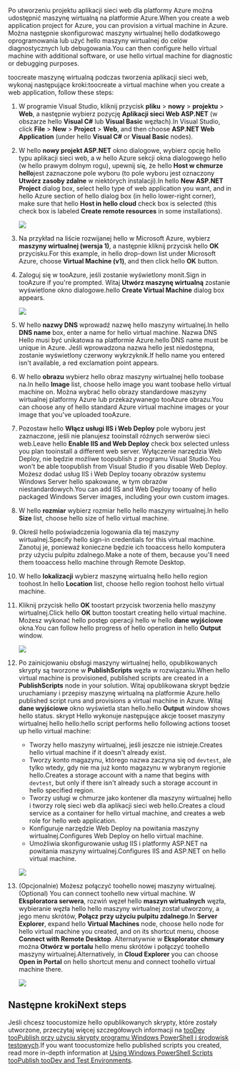 

<span data-ttu-id="22d58-101">Po utworzeniu projektu aplikacji sieci web dla platformy Azure można udostępnić maszynę wirtualną na platformie Azure.</span><span class="sxs-lookup"><span data-stu-id="22d58-101">When you create a web application project for Azure, you can provision a virtual machine in Azure.</span></span> <span data-ttu-id="22d58-102">Można następnie skonfigurować maszyny wirtualnej hello dodatkowego oprogramowania lub użyć hello maszyny wirtualnej do celów diagnostycznych lub debugowania.</span><span class="sxs-lookup"><span data-stu-id="22d58-102">You can then configure hello virtual machine with additional software, or use hello virtual machine for diagnostic or debugging purposes.</span></span>

<span data-ttu-id="22d58-103">toocreate maszynę wirtualną podczas tworzenia aplikacji sieci web, wykonaj następujące kroki:</span><span class="sxs-lookup"><span data-stu-id="22d58-103">toocreate a virtual machine when you create a web application, follow these steps:</span></span>

1. <span data-ttu-id="22d58-104">W programie Visual Studio, kliknij przycisk **pliku** > **nowy** > **projektu** > **Web**, a następnie wybierz pozycję **Aplikacji sieci Web ASP.NET** (w obszarze hello **Visual C#** lub **Visual Basic** węzłach).</span><span class="sxs-lookup"><span data-stu-id="22d58-104">In Visual Studio, click **File** > **New** > **Project** > **Web**, and then choose **ASP.NET Web Application** (under hello **Visual C#** or **Visual Basic** nodes).</span></span>
2. <span data-ttu-id="22d58-105">W hello **nowy projekt ASP.NET** okno dialogowe, wybierz opcję hello typu aplikacji sieci web, a w hello Azure sekcji okna dialogowego hello (w hello prawym dolnym rogu), upewnij się, że hello **Host w chmurze hello**jest zaznaczone pole wyboru (to pole wyboru jest oznaczony **Utwórz zasoby zdalne** w niektórych instalacji).</span><span class="sxs-lookup"><span data-stu-id="22d58-105">In hello **New ASP.NET Project** dialog box, select hello type of web application you want, and in hello Azure section of hello dialog box (in hello lower-right corner), make sure that hello **Host in hello cloud** check box is selected (this check box is labeled **Create remote resources** in some installations).</span></span>
   
    ![][0]
3. <span data-ttu-id="22d58-106">Na przykład na liście rozwijanej hello w Microsoft Azure, wybierz **maszyny wirtualnej (wersja 1)**, a następnie kliknij przycisk hello **OK** przycisku.</span><span class="sxs-lookup"><span data-stu-id="22d58-106">For this example, in hello drop-down list under Microsoft Azure, choose **Virtual Machine (v1)**, and then click hello **OK** button.</span></span>
4. <span data-ttu-id="22d58-107">Zaloguj się w tooAzure, jeśli zostanie wyświetlony monit.</span><span class="sxs-lookup"><span data-stu-id="22d58-107">Sign in tooAzure if you're prompted.</span></span> <span data-ttu-id="22d58-108">Witaj **Utwórz maszynę wirtualną** zostanie wyświetlone okno dialogowe.</span><span class="sxs-lookup"><span data-stu-id="22d58-108">hello **Create Virtual Machine** dialog box appears.</span></span>
   
    ![][2]
5. <span data-ttu-id="22d58-109">W hello **nazwy DNS** wprowadź nazwę hello maszyny wirtualnej.</span><span class="sxs-lookup"><span data-stu-id="22d58-109">In hello **DNS name** box, enter a name for hello virtual machine.</span></span> <span data-ttu-id="22d58-110">Nazwa DNS Hello musi być unikatowa na platformie Azure.</span><span class="sxs-lookup"><span data-stu-id="22d58-110">hello DNS name must be unique in Azure.</span></span> <span data-ttu-id="22d58-111">Jeśli wprowadzona nazwa hello jest niedostępna, zostanie wyświetlony czerwony wykrzyknik.</span><span class="sxs-lookup"><span data-stu-id="22d58-111">If hello name you entered isn't available, a red exclamation point appears.</span></span>
6. <span data-ttu-id="22d58-112">W hello **obrazu** wybierz hello obraz maszyny wirtualnej hello toobase na.</span><span class="sxs-lookup"><span data-stu-id="22d58-112">In hello **Image** list, choose hello image you want toobase hello virtual machine on.</span></span> <span data-ttu-id="22d58-113">Można wybrać hello obrazy standardowe maszyny wirtualnej platformy Azure lub przekazywanego tooAzure obrazu.</span><span class="sxs-lookup"><span data-stu-id="22d58-113">You can choose any of hello standard Azure virtual machine images or your image that you've uploaded tooAzure.</span></span>
7. <span data-ttu-id="22d58-114">Pozostaw hello **Włącz usługi IIS i Web Deploy** pole wyboru jest zaznaczone, jeśli nie planujesz tooinstall różnych serwerów sieci web.</span><span class="sxs-lookup"><span data-stu-id="22d58-114">Leave hello **Enable IIS and Web Deploy** check box selected unless you plan tooinstall a different web server.</span></span> <span data-ttu-id="22d58-115">Wyłączenie narzędzia Web Deploy, nie będzie możliwe toopublish z programu Visual Studio.</span><span class="sxs-lookup"><span data-stu-id="22d58-115">You won't be able toopublish from Visual Studio if you disable Web Deploy.</span></span> <span data-ttu-id="22d58-116">Możesz dodać usług IIS i Web Deploy tooany obrazów systemu Windows Server hello spakowane, w tym obrazów niestandardowych.</span><span class="sxs-lookup"><span data-stu-id="22d58-116">You can add IIS and Web Deploy tooany of hello packaged Windows Server images, including your own custom images.</span></span>
8. <span data-ttu-id="22d58-117">W hello **rozmiar** wybierz rozmiar hello hello maszyny wirtualnej.</span><span class="sxs-lookup"><span data-stu-id="22d58-117">In hello **Size** list, choose hello size of hello virtual machine.</span></span>
9. <span data-ttu-id="22d58-118">Określ hello poświadczenia logowania dla tej maszyny wirtualnej.</span><span class="sxs-lookup"><span data-stu-id="22d58-118">Specify hello sign-in credentials for this virtual machine.</span></span> <span data-ttu-id="22d58-119">Zanotuj je, ponieważ konieczne będzie ich tooaccess hello komputera przy użyciu pulpitu zdalnego.</span><span class="sxs-lookup"><span data-stu-id="22d58-119">Make a note of them, because you'll need them tooaccess hello machine through Remote Desktop.</span></span>
10. <span data-ttu-id="22d58-120">W hello **lokalizacji** wybierz maszynę wirtualną hello hello region toohost.</span><span class="sxs-lookup"><span data-stu-id="22d58-120">In hello **Location** list, choose hello region toohost hello virtual machine.</span></span>
11. <span data-ttu-id="22d58-121">Kliknij przycisk hello **OK** toostart przycisk tworzenia hello maszyny wirtualnej.</span><span class="sxs-lookup"><span data-stu-id="22d58-121">Click  hello **OK** button toostart creating hello virtual machine.</span></span> <span data-ttu-id="22d58-122">Możesz wykonać hello postęp operacji hello w hello **dane wyjściowe** okna.</span><span class="sxs-lookup"><span data-stu-id="22d58-122">You can follow hello progress of hello operation in hello **Output** window.</span></span>
    
    ![][3]
12. <span data-ttu-id="22d58-123">Po zainicjowaniu obsługi maszyny wirtualnej hello, opublikowanych skrypty są tworzone w **PublishScripts** węzła w rozwiązaniu.</span><span class="sxs-lookup"><span data-stu-id="22d58-123">When hello virtual machine is provisioned, published scripts are created in a **PublishScripts** node in your solution.</span></span> <span data-ttu-id="22d58-124">Witaj opublikowana skrypt będzie uruchamiany i przepisy maszynę wirtualną na platformie Azure.</span><span class="sxs-lookup"><span data-stu-id="22d58-124">hello published script runs and provisions a virtual machine in Azure.</span></span> <span data-ttu-id="22d58-125">Witaj **dane wyjściowe** okno wyświetla stan hello.</span><span class="sxs-lookup"><span data-stu-id="22d58-125">hello **Output** window shows hello status.</span></span> <span data-ttu-id="22d58-126">skrypt Hello wykonuje następujące akcje tooset maszyny wirtualnej hello hello:</span><span class="sxs-lookup"><span data-stu-id="22d58-126">hello script performs hello following actions tooset up hello virtual machine:</span></span>
    
    * <span data-ttu-id="22d58-127">Tworzy hello maszyny wirtualnej, jeśli jeszcze nie istnieje.</span><span class="sxs-lookup"><span data-stu-id="22d58-127">Creates hello virtual machine if it doesn't already exist.</span></span>
    * <span data-ttu-id="22d58-128">Tworzy konto magazynu, którego nazwa zaczyna się od `devtest`, ale tylko wtedy, gdy nie ma już konto magazynu w wybranym regionie hello.</span><span class="sxs-lookup"><span data-stu-id="22d58-128">Creates a storage account with a name that begins with `devtest`, but only if there isn't already such a storage account in hello specified region.</span></span>
    * <span data-ttu-id="22d58-129">Tworzy usługi w chmurze jako kontener dla maszyny wirtualnej hello i tworzy rolę sieci web dla aplikacji sieci web hello.</span><span class="sxs-lookup"><span data-stu-id="22d58-129">Creates a cloud service as a container for hello virtual machine, and creates a web role for hello web application.</span></span>
    * <span data-ttu-id="22d58-130">Konfiguruje narzędzie Web Deploy na powitania maszyny wirtualnej.</span><span class="sxs-lookup"><span data-stu-id="22d58-130">Configures Web Deploy on hello virtual machine.</span></span>
    * <span data-ttu-id="22d58-131">Umożliwia skonfigurowanie usług IIS i platformy ASP.NET na powitania maszyny wirtualnej.</span><span class="sxs-lookup"><span data-stu-id="22d58-131">Configures IIS and ASP.NET on hello virtual machine.</span></span>
    
    ![][4]
13. <span data-ttu-id="22d58-132">(Opcjonalnie) Możesz połączyć toohello nowej maszyny wirtualnej.</span><span class="sxs-lookup"><span data-stu-id="22d58-132">(Optional) You can connect toohello new virtual machine.</span></span> <span data-ttu-id="22d58-133">W **Eksploratora serwera**, rozwiń węzeł hello **maszyn wirtualnych** węzła, wybieranie węzła hello hello maszyny wirtualnej został utworzony, a jego menu skrótów, **Połącz przy użyciu pulpitu zdalnego**.</span><span class="sxs-lookup"><span data-stu-id="22d58-133">In **Server Explorer**, expand hello **Virtual Machines** node, choose hello node for hello virtual machine you created, and on its shortcut menu, choose **Connect with Remote Desktop**.</span></span> <span data-ttu-id="22d58-134">Alternatywnie w **Eksplorator chmury** można **Otwórz w portalu** hello menu skrótów i połączyć toohello maszyny wirtualnej.</span><span class="sxs-lookup"><span data-stu-id="22d58-134">Alternatively, in **Cloud Explorer** you can choose **Open in Portal** on hello shortcut menu and connect toohello virtual machine there.</span></span>
    
    ![][5]

## <a name="next-steps"></a><span data-ttu-id="22d58-135">Następne kroki</span><span class="sxs-lookup"><span data-stu-id="22d58-135">Next steps</span></span>
<span data-ttu-id="22d58-136">Jeśli chcesz toocustomize hello opublikowanych skrypty, które zostały utworzone, przeczytaj więcej szczegółowych informacji na [tooDev tooPublish przy użyciu skrypty programu Windows PowerShell i środowisk testowych](http://msdn.microsoft.com/library/dn642480.aspx).</span><span class="sxs-lookup"><span data-stu-id="22d58-136">If you want toocustomize hello published scripts you created, read more in-depth information at [Using Windows PowerShell Scripts tooPublish tooDev and Test Environments](http://msdn.microsoft.com/library/dn642480.aspx).</span></span>

[0]: ./media/virtual-machines-common-classic-web-app-visual-studio/CreateVM_NewProject.PNG
[1]: ./media/dotnet-visual-studio-create-virtual-machine/CreateVM_SignIn.PNG
[2]: ./media/virtual-machines-common-classic-web-app-visual-studio/CreateVM_CreateVM.PNG
[3]: ./media/virtual-machines-common-classic-web-app-visual-studio/CreateVM_Provisioning.png
[4]: ./media/virtual-machines-common-classic-web-app-visual-studio/CreateVM_SolutionExplorer.png
[5]: ./media/virtual-machines-common-classic-web-app-visual-studio/VS_Create_VM_Connect.png
